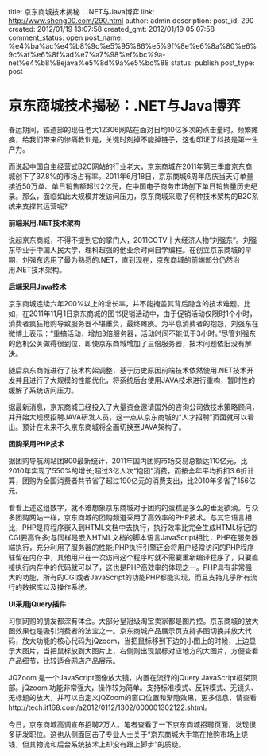 title: 京东商城技术揭秘：.NET与Java博弈
link: http://www.sheng00.com/290.html
author: admin
description: 
post_id: 290
created: 2012/01/19 13:07:58
created_gmt: 2012/01/19 05:07:58
comment_status: open
post_name: %e4%ba%ac%e4%b8%9c%e5%95%86%e5%9f%8e%e6%8a%80%e6%9c%af%e6%8f%ad%e7%a7%98%ef%bc%9a-net%e4%b8%8ejava%e5%8d%9a%e5%bc%88
status: publish
post_type: post

# 京东商城技术揭秘：.NET与Java博弈

春运期间，铁道部的现任老大12306网站在面对日均10亿多次的点击量时，频繁瘫痪，给我们带来的惨痛教训是，关键时刻掉不能掉链子，这也印证了科技是第一生产力。

而说起中国自主经营式B2C网站的行业老大，京东商城在2011年第三季度京东商城创下了37.8%的市场占有率。2011年6月18日，京东商城6周年店庆当天订单量接近50万单、单日销售额超过2亿元，在中国电子商务市场创下单日销售量历史纪录。那么，面临如此大规模并发访问压力，京东商城采取了何种技术架构的B2C系统来支撑其运营呢?

**前端采用.NET技术架构**

说起京东商城，不得不提到它的掌门人，2011CCTV十大经济人物“刘强东”。刘强东毕业于中国人民大学，理科超强的他业余时间自学编程。在创立京东商城的早期，刘强东选用了最为熟悉的.NET，直到现在，京东商城的前端部分仍然沿用.NET技术架构。

**后端采用Java技术**

京东商城连续六年200%以上的增长率，并不能掩盖其背后隐含的技术难题。比如，在2011年11月1日京东商城的图书促销活动中，由于促销活动仅限时1个小时，消费者疯狂抢购导致服务器不堪重负，最终瘫痪。为平息消费者的抱怨，刘强东在微博上表示：“重搞活动，增加3倍服务器，活动时间不能低于3小时。”尽管刘强东的危机公关做得很到位，即使京东商城增加了三倍服务器，技术问题依旧没有解决。

随后京东商城进行了技术构架调整，基于历史原因前端技术依然使用.NET技术开发并且进行了大规模的性能优化，将系统后台使用JAVA技术进行重构，暂时性的缓解了系统访问压力。

据最新消息，京东商城已经投入了大量资金邀请国外的咨询公司做技术策略顾问，并开始大规模招聘JAVA研发人员，这一点从京东商城的“人才招聘”页面就可以看出。预计在未来不久京东商城将全面切换至JAVA架构了。

**团购采用PHP技术**

据团购导航网站团800最新统计，2011年国内团购市场交易总额达110亿元，比2010年实现了550%的增长;超过3亿人次“抱团”消费，而按全年平均折扣3.6折计算，团购为全国消费者共节省了超过190亿元的消费支出，比2010年多省了156亿元。

看看上述这组数字，就不难想象京东商城对于团购的蛋糕是多么的垂涎欲滴。与众多团购网站一样，京东商城的团购频道采用了高效率的PHP技术。与其它语言相比，PHP是将程序嵌入到HTML文档中去执行，执行效率比完全生成HTML标记的CGI要高许多;与同样是嵌入HTML文档的脚本语言JavaScript相比，PHP在服务器端执行，充分利用了服务器的性能;PHP执行引擎还会将用户经常访问的PHP程序驻留在内存中，其他用户在一次访问这个程序时就不需要重新编译程序了，只要直接执行内存中的代码就可以了，这也是PHP高效率的体现之一。PHP具有非常强大的功能，所有的CGI或者JavaScript的功能PHP都能实现，而且支持几乎所有流行的数据库以及操作系统。

**UI采用jQuery插件**

习惯网购的朋友都深有体会。大部分皇冠级淘宝卖家都是图片控。京东商城的放大图效果也是吸引消费者的法宝之一。京东商城产品展示页支持多图切换并放大代码，放大功能的核心代码为jQzoom，当把鼠标移到下边的小图上的时候，上边显示大图片，当把鼠标放到大图片上，右侧则出现鼠标对应地方的大图片，方便查看产品细节，比较适合网店产品展示。

JQZoom 是一个JavaScript图像放大镜，内置在流行的jQuery JavaScript框架顶部。jQzoom 功能非常强大，操作较为简单。支持标准模式、反转模式、无镜头、无标题的放大，并可以自定义jQZoom的窗口位置和渐隐效果，更多信息，请查看http://tech.it168.com/a2012/0112/1302/000001302122.shtml。

今日，京东商城高调宣布招聘2万人。笔者查看了一下京东商城招聘页面，发现很多研发职位。这也从侧面回击了专业人士关于“京东商城大手笔在抢购市场上烧钱，但其物流和后台系统技术上却没有跟上脚步”的质疑。